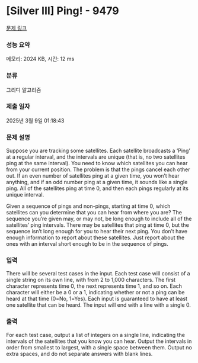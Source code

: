 # [Silver III] Ping! - 9479 

[문제 링크](https://www.acmicpc.net/problem/9479) 

### 성능 요약

메모리: 2024 KB, 시간: 12 ms

### 분류

그리디 알고리즘

### 제출 일자

2025년 3월 9일 01:18:43

### 문제 설명

<p>Suppose you are tracking some satellites. Each satellite broadcasts a ‘Ping’ at a regular interval, and the intervals are unique (that is, no two satellites ping at the same interval). You need to know which satellites you can hear from your current position. The problem is that the pings cancel each other out. If an even number of satellites ping at a given time, you won’t hear anything, and if an odd number ping at a given time, it sounds like a single ping. All of the satellites ping at time 0, and then each pings regularly at its unique interval.</p>

<p>Given a sequence of pings and non-pings, starting at time 0, which satellites can you determine that you can hear from where you are? The sequence you’re given may, or may not, be long enough to include all of the satellites’ ping intervals. There may be satellites that ping at time 0, but the sequence isn’t long enough for you to hear their next ping. You don’t have enough information to report about these satellites. Just report about the ones with an interval short enough to be in the sequence of pings.</p>

### 입력 

 <p>There will be several test cases in the input. Each test case will consist of a single string on its own line, with from 2 to 1,000 characters. The first character represents time 0, the next represents time 1, and so on. Each character will either be a 0 or a 1, indicating whether or not a ping can be heard at that time (0=No, 1=Yes). Each input is guaranteed to have at least one satellite that can be heard. The input will end with a line with a single 0. </p>

### 출력 

 <p>For each test case, output a list of integers on a single line, indicating the intervals of the satellites that you know you can hear. Output the intervals in order from smallest to largest, with a single space between them. Output no extra spaces, and do not separate answers with blank lines.</p>

